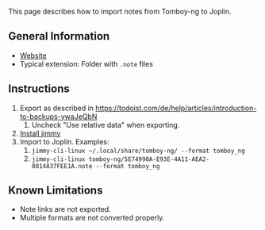 This page describes how to import notes from Tomboy-ng to Joplin.

## General Information

- [Website](https://wiki.gnome.org/Apps/Tomboy/tomboy-ng)
- Typical extension: Folder with `.note` files

## Instructions

1. Export as described in <https://todoist.com/de/help/articles/introduction-to-backups-ywaJeQbN>
    1. Uncheck "Use relative data" when exporting.
2. [Install jimmy](../index.md#installation)
3. Import to Joplin. Examples:
    1. `jimmy-cli-linux ~/.local/share/tomboy-ng/ --format tomboy_ng`
    2. `jimmy-cli-linux tomboy-ng/5E74990A-E93E-4A11-AEA2-0814A37FEE1A.note --format tomboy_ng`

## Known Limitations

- Note links are not exported.
- Multiple formats are not converted properly.
